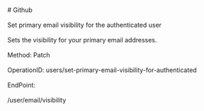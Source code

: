 <br>#     Github</br>
<br>Set primary email visibility for the authenticated user</br>
<br>Sets the visibility for your primary email addresses.</br>
<br>Method: Patch</br>
<br>OperationID: users/set-primary-email-visibility-for-authenticated</br>
<br>EndPoint:</br>
<br>/user/email/visibility</br>
